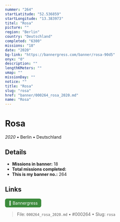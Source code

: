 ```yaml
---
nummer: "264"
startLatitude: "52.536859"
startLongitude: "13.383973"
titel: "Rosa"
picture: ""
region: "Berlin"
country: "Deutschland"
completed: "6300"
missions: "18"
date: "2020"
bg-link: "https://bannergress.com/banner/rosa-90d5"
onyx: "0"
description: ""
lengthKMeters: ""
umap: ""
missionDay: ""
notice: ""
title: "Rosa"
slug: "rosa"
href: "banner/000264_rosa_2020.md"
name: "Rosa"
---
```

# Rosa

*2020* • Berlin • Deutschland





## Details

- **Missions in banner:** 18
- **Total missions completed:** 
- **This is my banner no.:** 264





## Links
<a href="https://bannergress.com/banner/rosa-90d5" target="_blank" style="display:inline-block;margin-right:8px;padding:6px 12px;background:#3c8b3c;color:#fff;text-decoration:none;border-radius:6px;">🔗 Bannergress</a>



> File: `000264_rosa_2020.md` • #000264 • Slug: `rosa`
